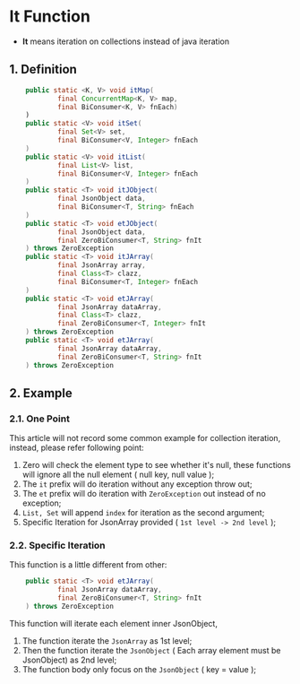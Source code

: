 # It Function

* **It** means iteration on collections instead of java iteration

## 1. Definition

```java
    public static <K, V> void itMap(
            final ConcurrentMap<K, V> map,
            final BiConsumer<K, V> fnEach)
    )
    public static <V> void itSet(
            final Set<V> set,
            final BiConsumer<V, Integer> fnEach
    )
    public static <V> void itList(
            final List<V> list,
            final BiConsumer<V, Integer> fnEach
    )
    public static <T> void itJObject(
            final JsonObject data,
            final BiConsumer<T, String> fnEach
    )
    public static <T> void etJObject(
            final JsonObject data,
            final ZeroBiConsumer<T, String> fnIt
    ) throws ZeroException
    public static <T> void itJArray(
            final JsonArray array,
            final Class<T> clazz,
            final BiConsumer<T, Integer> fnEach
    )
    public static <T> void etJArray(
            final JsonArray dataArray,
            final Class<T> clazz,
            final ZeroBiConsumer<T, Integer> fnIt
    ) throws ZeroException
    public static <T> void etJArray(
            final JsonArray dataArray,
            final ZeroBiConsumer<T, String> fnIt
    ) throws ZeroException
```

## 2. Example

### 2.1. One Point

This article will not record some common example for collection iteration, instead, please refer following point:

1. Zero will check the element type to see whether it's null, these functions will ignore all the null element ( null
   key, null value );
2. The `it` prefix will do iteration without any exception throw out;
3. The `et` prefix will do iteration with `ZeroException` out instead of no exception;
4. `List, Set` will append `index` for iteration as the second argument;
5. Specific Iteration for JsonArray provided ( `1st level -> 2nd level` );

### 2.2. Specific Iteration

This function is a little different from other:

```java
    public static <T> void etJArray(
            final JsonArray dataArray,
            final ZeroBiConsumer<T, String> fnIt
    ) throws ZeroException 
```

This function will iterate each element inner JsonObject,

1. The function iterate the `JsonArray` as 1st level;
2. Then the function iterate the `JsonObject` ( Each array element must be JsonObject) as 2nd level;
3. The function body only focus on the `JsonObject` ( key = value );